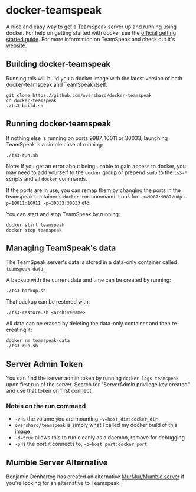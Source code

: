 # docker-teamspeak

A nice and easy way to get a TeamSpeak server up and running using docker. For
help on getting started with docker see the [official getting started guide][0].
For more information on TeamSpeak and check out it's [website][1].


## Building docker-teamspeak

Running this will build you a docker image with the latest version of both
docker-teamspeak and TeamSpeak itself.

    git clone https://github.com/overshard/docker-teamspeak
    cd docker-teamspeak
    ./ts3-build.sh

## Running docker-teamspeak

If nothing else is running on ports 9987, 10011 or 30033, launching TeamSpeak is a
simple case of running:

    ./ts3-run.sh

Note: If you get an error about being unable to gain access to docker, you may
need to add yourself to the `docker` group or prepend `sudo` to the `ts3-*` scripts
and all `docker` commands.

If the ports are in use, you can remap them by changing the ports in the teamspeak
container's `docker run` command.  Look for `-p=9987:9987/udp -p=10011:10011
-p=30033:30033` etc.

You can start and stop TeamSpeak by running:

    docker start teamspeak
    docker stop teamspeak

## Managing TeamSpeak's data

The TeamSpeak server's data is stored in a data-only container called `teamspeak-data`.

A backup with the current date and time can be created by running:

    ./ts3-backup.sh

That backup can be restored with:

    ./ts3-restore.sh <archiveName>

All data can be erased by deleting the data-only container and then re-creating it:

    docker rm teamspeak-data
    ./ts3-run.sh

## Server Admin Token

You can find the server admin token by running `docker logs teamspeak` upon first run of the server.
Search for "ServerAdmin privilege key created" and use that token on first connect.

### Notes on the run command

 + `-v` is the volume you are mounting `-v=host_dir:docker_dir`
 + `overshard/teamspeak` is simply what I called my docker build of this image
 + `-d=true` allows this to run cleanly as a daemon, remove for debugging
 + `-p` is the port it connects to, `-p=host_port:docker_port`

## Mumble Server Alternative

Benjamin Denhartog has created an alternative [MurMur/Mumble server][2] if you're looking for an alternative to Teamspeak.

[0]: http://www.docker.io/gettingstarted/
[1]: http://teamspeak.com/
[2]: https://github.com/bddenhartog/docker-murmur
